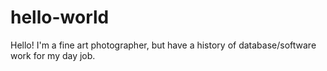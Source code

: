 # hello-world
Hello!
I'm a fine art photographer, but have a history of database/software work for my day job.
